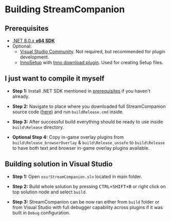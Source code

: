 # Building StreamCompanion

## Prerequisites

* [.NET 8.0.x __x64 SDK__](https://dotnet.microsoft.com/download/dotnet/8.0)
* Optional:
  * [Visual Studio Community](https://visualstudio.microsoft.com/pl/thank-you-downloading-visual-studio/?sku=Community). Not required, but recommended for plugin development.
  * [InnoSetup](https://jrsoftware.org/isdl.php) with [Inno download plugin](https://mitrichsoftware.wordpress.com/inno-setup-tools/inno-download-plugin/). Used for creating Setup files.

## I just want to compile it myself

* **Step 1:** Install .NET SDK mentioned in [prerequisites](#prerequisites) if you haven't already.

* **Step 2:** Navigate to place where you downloaded full StreamCompanion source code ([here](../gettingSource.md)) and run `buildRelease.cmd` inside.

* **Step 3:** After successful build everything should be ready to use inside `build\Release` directory.

* **Optional Step 4:** Copy in-game overlay plugins from `build\Release_browserOverlay` & `build\Release_unsafe` to `build\Release` to have both text and browser in-game overlay plugins available.

## Building solution in Visual Studio

* **Step 1:** Open `osu!StreamCompanion.sln` located in main folder.  

* **Step 2:** Build whole solution by pressing <kbd>CTRL+SHIFT+B</kbd> or right click on top solution node and select `build`.

* **Step 3:** StreamCompanion can be now ran either from `build` folder or from Visual Studio with full debugger capability across plugins if it was built in `Debug` configuration.


